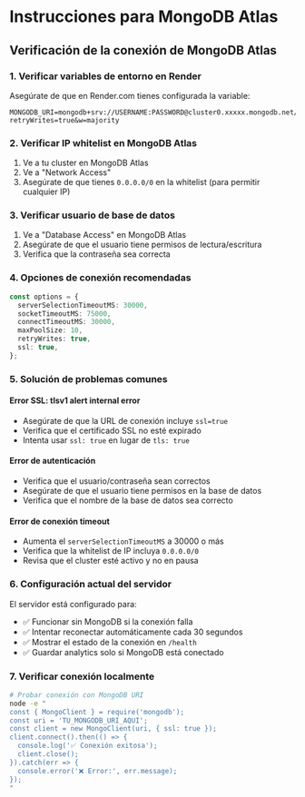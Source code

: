 # Instrucciones para MongoDB Atlas

## Verificación de la conexión de MongoDB Atlas

### 1. Verificar variables de entorno en Render

Asegúrate de que en Render.com tienes configurada la variable:

```
MONGODB_URI=mongodb+srv://USERNAME:PASSWORD@cluster0.xxxxx.mongodb.net/bacteria_online?retryWrites=true&w=majority
```

### 2. Verificar IP whitelist en MongoDB Atlas

1. Ve a tu cluster en MongoDB Atlas
2. Ve a "Network Access"
3. Asegúrate de que tienes `0.0.0.0/0` en la whitelist (para permitir cualquier IP)

### 3. Verificar usuario de base de datos

1. Ve a "Database Access" en MongoDB Atlas
2. Asegúrate de que el usuario tiene permisos de lectura/escritura
3. Verifica que la contraseña sea correcta

### 4. Opciones de conexión recomendadas

```typescript
const options = {
  serverSelectionTimeoutMS: 30000,
  socketTimeoutMS: 75000,
  connectTimeoutMS: 30000,
  maxPoolSize: 10,
  retryWrites: true,
  ssl: true,
};
```

### 5. Solución de problemas comunes

#### Error SSL: tlsv1 alert internal error

- Asegúrate de que la URL de conexión incluye `ssl=true`
- Verifica que el certificado SSL no esté expirado
- Intenta usar `ssl: true` en lugar de `tls: true`

#### Error de autenticación

- Verifica que el usuario/contraseña sean correctos
- Asegúrate de que el usuario tiene permisos en la base de datos
- Verifica que el nombre de la base de datos sea correcto

#### Error de conexión timeout

- Aumenta el `serverSelectionTimeoutMS` a 30000 o más
- Verifica que la whitelist de IP incluya `0.0.0.0/0`
- Revisa que el cluster esté activo y no en pausa

### 6. Configuración actual del servidor

El servidor está configurado para:

- ✅ Funcionar sin MongoDB si la conexión falla
- ✅ Intentar reconectar automáticamente cada 30 segundos
- ✅ Mostrar el estado de la conexión en `/health`
- ✅ Guardar analytics solo si MongoDB está conectado

### 7. Verificar conexión localmente

```bash
# Probar conexión con MongoDB URI
node -e "
const { MongoClient } = require('mongodb');
const uri = 'TU_MONGODB_URI_AQUI';
const client = new MongoClient(uri, { ssl: true });
client.connect().then(() => {
  console.log('✅ Conexión exitosa');
  client.close();
}).catch(err => {
  console.error('❌ Error:', err.message);
});
"
```
